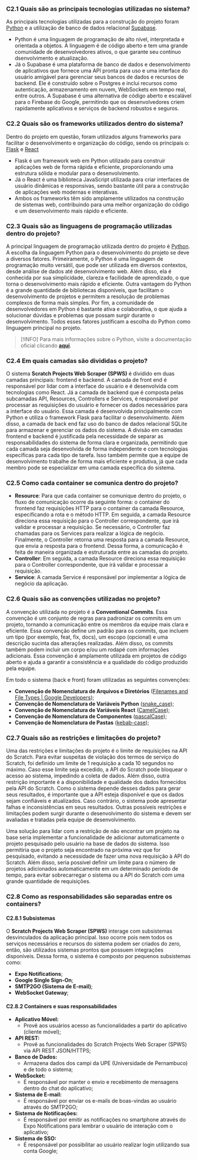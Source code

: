 ### C2.1 Quais são as principais tecnologias utilizadas no sistema?

As principais tecnologias utilizadas para a construção do projeto foram [Python](https://www.python.org/) e a utilização de banco de dados relacional [Supabase](https://supabase.com/).

- Python é uma linguagem de programação de alto nível, interpretada e orientada a objetos. A linguagem é de código aberto e tem uma grande comunidade de desenvolvedores ativos, o que garante seu contínuo dsenvolvimento e atualização.
- Já o Supabase é uma plataforma de banco de dados e desenvolvimento de aplicativos que fornece uma API pronta para uso e uma interface do usuário amigável para gerenciar seus bancos de dados e recursos de backend. Ele é construído sobre o Postgres e inclui recursos como autenticação, armazenamento em nuvem, WebSockets em tempo real, entre outros. A Supabase é uma alternativa de código aberto e escalável para o Firebase do Google, permitindo que os desenvolvedores criem rapidamente aplicativos e serviços de backend robustos e seguros.

### C2.2 Quais são os frameworks utilizados dentro do sistema?

Dentro do projeto em questão, foram utilizados alguns frameworks para facilitar o desenvolvimento e organização do código, sendo os principais o: [Flask](https://flask.palletsprojects.com/) e [React](https://react.dev/)

- Flask é um framework web em Python utilizado para construir aplicações web de forma rápida e eficiente, proporcionando uma estrutura sólida e modular para o desenvolvimento.
- Já o React é uma biblioteca JavaScript utilizada para criar interfaces de usuário dinâmicas e responsivas, sendo bastante útil para a construção de aplicações web modernas e interativas.
- Ambos os frameworks têm sido amplamente utilizados na construção de sistemas web, contribuindo para uma melhor organização do código e um desenvolvimento mais rápido e eficiente.

### C2.3 Quais são as linguagens de programação utilizadas dentro do projeto?

A principal linguagem de programação utilizada dentro do projeto é [Python](https://www.python.org/). A escolha da linguagem Python para o desenvolvimento do projeto se deve a diversos fatores. Primeiramente, o Python é uma linguagem de programação muito versátil, que pode ser utilizada em diversos contextos, desde análise de dados até desenvolvimento web. Além disso, ela é conhecida por sua simplicidade, clareza e facilidade de aprendizado, o que torna o desenvolvimento mais rápido e eficiente. Outra vantagem do Python é a grande quantidade de bibliotecas disponíveis, que facilitam o desenvolvimento de projetos e permitem a resolução de problemas complexos de forma mais simples. Por fim, a comunidade de desenvolvedores em Python é bastante ativa e colaborativa, o que ajuda a solucionar dúvidas e problemas que possam surgir durante o desenvolvimento. Todos esses fatores justificam a escolha do Python como linguagem principal no projeto.

> [!INFO]
> Para mais informações sobre o Python, visite a documentação oficial clicando [**aqui**](https://docs.python.org/3/).

### C2.4 Em quais camadas são divididas o projeto?

O sistema **Scratch Projects Web Scraper (SPWS)** é dividido em duas camadas principais: frontend e backend. A camada de front end é responsável por lidar com a interface do usuário e é desenvolvida com tecnologias como React. Já a camada de backend que é composta pelas subcamadas API, Resources, Controllers e Services, é responsável por processar as requisições do usuário e fornecer os dados necessários para a interface do usuário. Essa camada é desenvolvida principalmente com Python e utiliza o framework Flask para facilitar o desenvolvimento. Além disso, a camada de back end faz uso do banco de dados relacional SQLite para armazenar e gerenciar os dados do sistema. A divisão em camadas frontend e backend é justificada pela necessidade de separar as responsabilidades do sistema de forma clara e organizada, permitindo que cada camada seja desenvolvida de forma independente e com tecnologias específicas para cada tipo de tarefa. Isso também permite que a equipe de desenvolvimento trabalhe de forma mais eficiente e produtiva, já que cada membro pode se especializar em uma camada específica do sistema.

### C2.5 Como cada container se comunica dentro do projeto?

- **Resource**: Para que cada container se comunique dentro do projeto, o fluxo de comunicação ocorre da seguinte forma: o container do frontend faz requisições HTTP para o container da camada Resource, especificando a rota e o método HTTP. Em seguida, a camada Resource direciona essa requisição para o Controller correspondente, que irá validar e processar a requisição. Se necessário, o Controller faz chamadas para os Services para realizar a lógica de negócio. Finalmente, o Controller retorna uma resposta para a camada Resource, que envia a resposta para o frontend. Dessa forma, a comunicação é feita de maneira organizada e estruturada entre as camadas do projeto.
- **Controller**: Em seguida, a camada Resource direciona essa requisição para o Controller correspondente, que irá validar e processar a requisição.
- **Service**: A camada Service é responsável por implementar a lógica de negócio da aplicação.

### C2.6 Quais são as convenções utilizadas no projeto?

A convenção utilizada no projeto é a **Conventional Commits**. Essa convenção é um conjunto de regras para padronizar os commits em um projeto, tornando a comunicação entre os membros da equipe mais clara e eficiente. Essa convenção define um padrão para os commits, que incluem um tipo (por exemplo, feat, fix, docs), um escopo (opcional) e uma descrição sucinta das alterações realizadas. Além disso, os commits também podem incluir um corpo e/ou um rodapé com informações adicionais. Essa convenção é amplamente utilizada em projetos de código aberto e ajuda a garantir a consistência e a qualidade do código produzido pela equipe.

Em todo o sistema (back e front) foram utilizadas as seguintes convenções:

- **Convenção de Nomenclatura de Arquivos e Diretórios** ([Filenames and File Types | Google Developers](https://developers.google.com/style/filenames));
- **Convenção de Nomenclatura de Variáveis Python** ([snake_case](https://visualgit.readthedocs.io/en/latest/pages/naming_convention.html));
- **Convenção de Nomenclatura de Variáveis React** ([CamelCase](https://www.alura.com.br/artigos/convencoes-nomenclatura-camel-pascal-kebab-snake-case));
- **Convenção de Nomenclatura de Componentes** ([pascalCase](https://www.alura.com.br/artigos/convencoes-nomenclatura-camel-pascal-kebab-snake-case));
- **Convenção de Nomenclatura de Pastas** ([kebab-case](https://www.alura.com.br/artigos/convencoes-nomenclatura-camel-pascal-kebab-snake-case));

### C2.7 Quais são as restrições e limitações do projeto?

Uma das restrições e limitações do projeto é o limite de requisições na API do Scratch. Para evitar suspeitas de violação dos termos de serviço do Scratch, foi definido um limite de 1 requisição a cada 10 segundos no máximo. Caso esse limite seja excedido, a API do Scratch pode bloquear o acesso ao sistema, impedindo a coleta de dados. Além disso, outra restrição importante é a disponibilidade e qualidade dos dados fornecidos pela API do Scratch. Como o sistema depende desses dados para gerar seus resultados, é importante que a API esteja disponível e que os dados sejam confiáveis e atualizados. Caso contrário, o sistema pode apresentar falhas e inconsistências em seus resultados. Outras possíveis restrições e limitações podem surgir durante o desenvolvimento do sistema e devem ser avaliadas e tratadas pela equipe de desenvolvimento.

Uma solução para lidar com a restrição de não encontrar um projeto na base seria implementar a funcionalidade de adicionar automaticamente o projeto pesquisado pelo usuário na base de dados do sistema. Isso permitiria que o projeto seja encontrado na próxima vez que for pesquisado, evitando a necessidade de fazer uma nova requisição à API do Scratch. Além disso, seria possível definir um limite para o número de projetos adicionados automaticamente em um determinado período de tempo, para evitar sobrecarregar o sistema ou a API do Scratch com uma grande quantidade de requisições.

### C2.8 Como as responsabilidades são separadas entre os containers?

#### C2.8.1 Subsistemas

O **Scratch Projects Web Scraper (SPWS)** interage com subsistemas desvinculados da aplicação principal. Isso ocorre pois nem todos os serviços necessários e recursos do sistema podem ser criados do zero, então, são utilizados sistemas prontos que possuem integrações disponíveis. Dessa forma, o sistema é composto por pequenos subsistemas como:

- **Expo Notifications**;
- **Google Single Sign-On**;
- **SMTP2GO (Sistema de E-mail)**;
- **WebSocket Gateway**;

#### C2.8.2 Containers e suas responsabilidades

- **Aplicativo Móvel:**
  - Provê aos usuários acesso as funcionalidades a partir do aplicativo (cliente móvel);
- **API REST:**
  - Provê as funcionalidades do Scratch Projects Web Scraper (SPWS) via API REST JSON/HTTPS;
- **Banco de Dados:**
  - Armazena dados dos campi da UPE (Universidade de Pernambuco) e de todo o sistema;
- **WebSocket:**
  - É responsável por manter o envio e recebimento de mensagens dentro do chat do aplicativo;
- **Sistema de E-mail:**
  - É responsável por enviar os e-mails de boas-vindas ao usuário através do SMTP2GO;
- **Sistema de Notificações:**
  - É responsável por emitir as notificações no smartphone através do Expo Notifications para lembrar o usuário de interação com o aplicativo;
- **Sistema de SSO:**
  - É responsável por possibilitar ao usuário realizar login utilizando sua conta Google;
